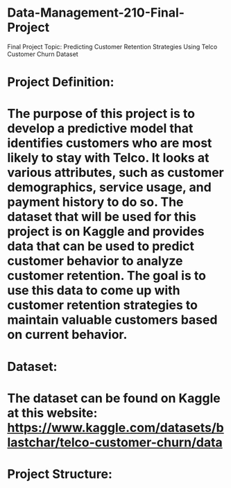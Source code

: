 # Data-Management-210-Final-Project

Final Project Topic: Predicting Customer Retention Strategies Using Telco Customer Churn Dataset

# Project Definition: 
# The purpose of this project is to develop a predictive model that identifies customers who are most likely to stay with Telco. It looks at various attributes, such as customer demographics, service usage, and payment history to do so. The dataset that will be used for this project is on Kaggle and provides data that can be used to predict customer behavior to analyze customer retention. The goal is to use this data to come up with customer retention strategies to maintain valuable customers based on current behavior.

# Dataset: 
# The dataset can be found on Kaggle at this website: https://www.kaggle.com/datasets/blastchar/telco-customer-churn/data

# Project Structure:
